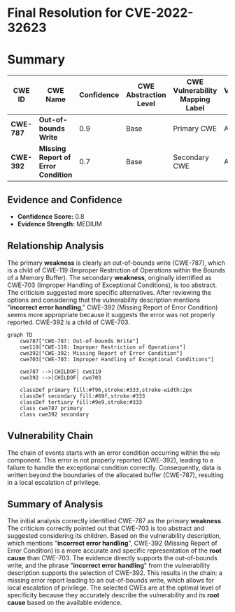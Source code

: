 # Final Resolution for CVE-2022-32623

# Summary
| CWE ID | CWE Name | Confidence | CWE Abstraction Level | CWE Vulnerability Mapping Label | CWE-Vulnerability Mapping Notes |
|---|---|---|---|---|---|
| **CWE-787** | **Out-of-bounds Write** | 0.9 | Base | Primary CWE | Allowed |
| **CWE-392** | **Missing Report of Error Condition** | 0.7 | Base | Secondary CWE | Allowed |

## Evidence and Confidence

*   **Confidence Score:** 0.8
*   **Evidence Strength:** MEDIUM

## Relationship Analysis
The primary **weakness** is clearly an out-of-bounds write (CWE-787), which is a child of CWE-119 (Improper Restriction of Operations within the Bounds of a Memory Buffer). The secondary **weakness**, originally identified as CWE-703 (Improper Handling of Exceptional Conditions), is too abstract. The criticism suggested more specific alternatives. After reviewing the options and considering that the vulnerability description mentions "**incorrect error handling**," CWE-392 (Missing Report of Error Condition) seems more appropriate because it suggests the error was not properly reported. CWE-392 is a child of CWE-703.

```mermaid
graph TD
    cwe787["CWE-787: Out-of-bounds Write"]
    cwe119["CWE-119: Improper Restriction of Operations"]
    cwe392["CWE-392: Missing Report of Error Condition"]
    cwe703["CWE-703: Improper Handling of Exceptional Conditions"]
    
    cwe787 -->|CHILDOF| cwe119
    cwe392 -->|CHILDOF| cwe703
    
    classDef primary fill:#f96,stroke:#333,stroke-width:2px
    classDef secondary fill:#69f,stroke:#333
    classDef tertiary fill:#9e9,stroke:#333
    class cwe787 primary
    class cwe392 secondary
```

## Vulnerability Chain
The chain of events starts with an error condition occurring within the `mdp` component. This error is not properly reported (CWE-392), leading to a failure to handle the exceptional condition correctly. Consequently, data is written beyond the boundaries of the allocated buffer (CWE-787), resulting in a local escalation of privilege.

## Summary of Analysis
The initial analysis correctly identified CWE-787 as the primary **weakness**. The criticism correctly pointed out that CWE-703 is too abstract and suggested considering its children. Based on the vulnerability description, which mentions "**incorrect error handling**", CWE-392 (Missing Report of Error Condition) is a more accurate and specific representation of the **root cause** than CWE-703. The evidence directly supports the out-of-bounds write, and the phrase "**incorrect error handling**" from the vulnerability description supports the selection of CWE-392. This results in the chain: a missing error report leading to an out-of-bounds write, which allows for local escalation of privilege. The selected CWEs are at the optimal level of specificity because they accurately describe the vulnerability and its **root cause** based on the available evidence.